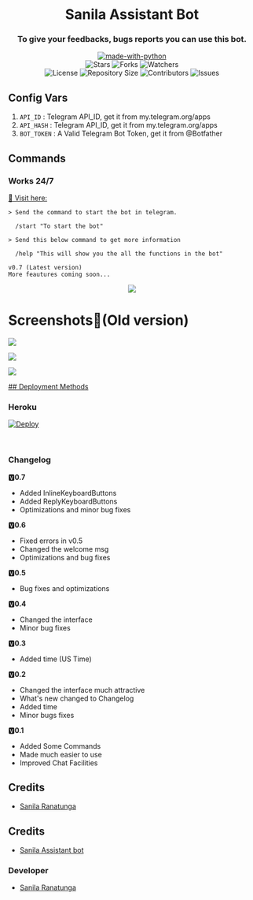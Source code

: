 
<h1 align= center>Sanila Assistant Bot </h1>
<h3 align = center>To give your feedbacks, bugs reports you can use this bot.</h3>
<p align="center">
<a href="https://python.org"><img src="http://forthebadge.com/images/badges/made-with-python.svg" alt="made-with-python"></a>
<br>
    <img src="https://img.shields.io/github/stars/sanila2007/Sanila-Ranatunga-Assistant-Bot?style=for-the-badge" alt="Stars">
    <img src="https://img.shields.io/github/forks/sanila2007/Sanila-Ranatunga-Assistant-Bot?style=for-the-badge" alt="Forks">
    <img src="https://img.shields.io/github/watchers/sanila2007/Sanila-Ranatunga-Assistant-Bot?style=for-the-badge" alt="Watchers"> 
<br>
    <img src="https://img.shields.io/github/license/sanila2007/Sanila-Ranatunga-Assistant-Bot?style=for-the-badge" alt="License">
    <img src="https://img.shields.io/github/repo-size/sanila2007/Sanila-Ranatunga-Assistant-Bot?style=for-the-badge" alt="Repository Size">
    <img src="https://img.shields.io/github/contributors/sanila2007/Sanila-Ranatunga-Assistant-Bot?style=for-the-badge" alt="Contributors">
    <img src="https://img.shields.io/github/issues/sanila2007/Sanila-Ranatunga-Assistant-Bot?style=for-the-badge" alt="Issues">
</p>  

## Config Vars
1. `API_ID` : Telegram API_ID, get it from my.telegram.org/apps
2. `API_HASH` : Telegram API_ID, get it from my.telegram.org/apps
3. `BOT_TOKEN` : A Valid Telegram Bot Token, get it from @Botfather

## Commands
### Works 24/7

[💖 Visit here: ](https://t.me/sanilaassistant_bot)

```
> Send the command to start the bot in telegram.

  /start "To start the bot"

```
```
> Send this below command to get more information

  /help "This will show you the all the functions in the bot"
```
```
v0.7 (Latest version)
More feautures coming soon...
```
<p align="center">
<img src="https://telegra.ph/file/ad47e2b8735f8812359d9.jpg">
<p>
 
<h1>Screenshots📸(Old version)</h1>

<p align="left">
  <img src="https://telegra.ph/file/7f57e9fc2cc1200c217fc.jpg"><br>
  
<p align="left">
  <img src="https://telegra.ph/file/6a8460fa50e3c5b0e8c6c.jpg"><br>
  
<p align="left">
  <img src="https://telegra.ph/file/80708e4d1eab1e317005d.jpg"><br>
   

  
<ins>## Deployment Methods</ins>

### Heroku

[![Deploy](https://www.herokucdn.com/deploy/button.svg)](https://heroku.com/deploy?template=https://github.com/sanila2007/Sanila-Assistant-Bot)
    
 
<br>
<h3>Changelog</h3>

🆅<b>0.7</b>

 - Added InlineKeyboardButtons
 - Added ReplyKeyboardButtons
 - Optimizations and minor bug fixes

🆅<b>0.6</b>

 - Fixed errors in v0.5
 - Changed the welcome msg
 - Optimizations and bug fixes 
 
🆅<b>0.5</b>
 
 - Bug fixes and optimizations
 
🆅<b>0.4</b>

 - Changed the interface
 - Minor bug fixes
 
🆅<B>0.3</b>

 - Added time (US Time)
 
🆅<b>0.2</b>

 - Changed the interface much attractive
 - What's new changed to Changelog
 - Added time
 - Minor bugs fixes

🆅<b>0.1</b>

 - Added Some Commands
 - Made much easier to use
 - Improved Chat Facilities



## Credits
- [Sanila Ranatunga](https://github.com/sanila2007)


## Credits
- [Sanila Assistant bot](https://t.me/sanilaassistant_bot)


### Developer
- [Sanila Ranatunga](https://t.me/SanilaRanatunga)
  

